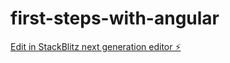 # first-steps-with-angular

[Edit in StackBlitz next generation editor ⚡️](https://stackblitz.com/~/github.com/thomasaugot/first-steps-with-angular)